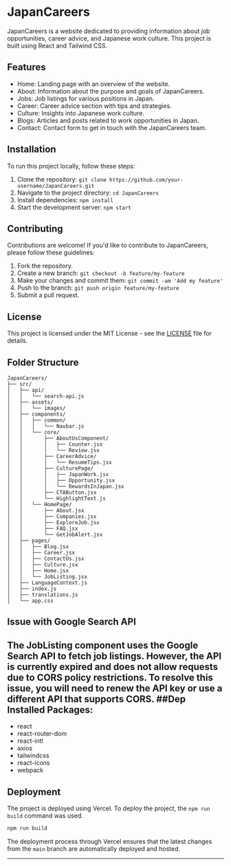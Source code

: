 # JapanCareers

JapanCareers is a website dedicated to providing information about job opportunities, career advice, and Japanese work culture. This project is built using React and Tailwind CSS.

## Features

- Home: Landing page with an overview of the website.
- About: Information about the purpose and goals of JapanCareers.
- Jobs: Job listings for various positions in Japan.
- Career: Career advice section with tips and strategies.
- Culture: Insights into Japanese work culture.
- Blogs: Articles and posts related to work opportunities in Japan.
- Contact: Contact form to get in touch with the JapanCareers team.

## Installation

To run this project locally, follow these steps:

1. Clone the repository: `git clone https://github.com/your-username/JapanCareers.git`
2. Navigate to the project directory: `cd JapanCareers`
3. Install dependencies: `npm install`
4. Start the development server: `npm start`

## Contributing

Contributions are welcome! If you'd like to contribute to JapanCareers, please follow these guidelines:

1. Fork the repository.
2. Create a new branch: `git checkout -b feature/my-feature`
3. Make your changes and commit them: `git commit -am 'Add my feature'`
4. Push to the branch: `git push origin feature/my-feature`
5. Submit a pull request.

## License

This project is licensed under the MIT License - see the [LICENSE](LICENSE) file for details.


## Folder Structure

```
JapanCareers/
├── src/
│   ├── api/
│   │   └── search-api.js
│   ├── assets/
│   │   └── images/
│   ├── components/
│   │   ├── common/
│   │   │   └── Navbar.js
│   │   └── core/
│   │       ├── AboutUsComponent/
│   │       │   ├── Counter.jsx
│   │       │   └── Review.jsx
│   │       ├── CareerAdvice/
│   │       │   └── ResumeTips.jsx
│   │       ├── CulturePage/
│   │       │   ├── JapanWork.jsx
│   │       │   ├── Opportunity.jsx
│   │       │   └── RewardsInJapan.jsx
│   │       ├── CTAButton.jsx
│   │       └── HighlightText.js
│   │   └── HomePage/
│   │       ├── About.jsx
│   │       ├── Companies.jsx
│   │       ├── ExploreJob.jsx
│   │       ├── FAQ.jsx
│   │       └── GetJobAlert.jsx
│   ├── pages/
│   │   ├── Blog.jsx
│   │   ├── Career.jsx
│   │   ├── ContactUs.jsx
│   │   ├── Culture.jsx
│   │   ├── Home.jsx
│   │   └── JobListing.jsx
│   ├── LanguageContext.js
│   ├── index.js
│   ├── translations.js
│   └── app.css
```

## Issue with Google Search API

The JobListing component uses the Google Search API to fetch job listings. However, the API is currently expired and does not allow requests due to CORS policy restrictions. To resolve this issue, you will need to renew the API key or use a different API that supports CORS.
##Dep
Installed Packages:
-------------------
- react
- react-router-dom
- react-intl 
- axios
- tailwindcss
- react-icons
- webpack
## Deployment

The project is deployed using Vercel. To deploy the project, the `npm run build` command was used.

```bash
npm run build
```

The deployment process through Vercel ensures that the latest changes from the `main` branch are automatically deployed and hosted.

---


